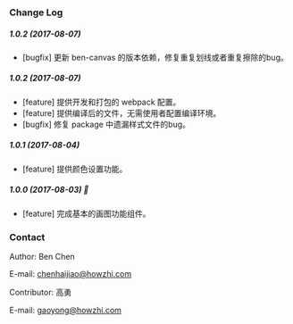 
### Change Log

##### 1.0.2 (2017-08-07)
* [bugfix] 更新 ben-canvas 的版本依赖，修复重复划线或者重复擦除的bug。

##### 1.0.2 (2017-08-07)
* [feature] 提供开发和打包的 webpack 配置。
* [feature] 提供编译后的文件，无需使用者配置编译环境。
* [bugfix] 修复 package 中遗漏样式文件的bug。

##### 1.0.1 (2017-08-04)
* [feature] 提供颜色设置功能。

##### 1.0.0 (2017-08-03) 👏
* [feature] 完成基本的画图功能组件。

### Contact

Author: Ben Chen

E-mail: chenhaijiao@howzhi.com

Contributor: 高勇

E-mail: gaoyong@howzhi.com
